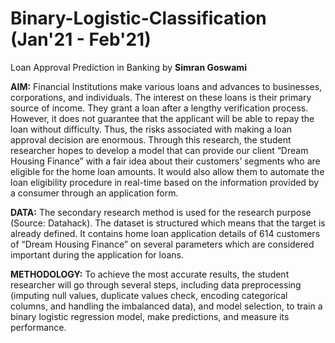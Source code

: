 # Binary-Logistic-Classification (Jan'21 - Feb'21)
Loan Approval Prediction in Banking by **Simran Goswami**

**AIM:** Financial Institutions make various loans and advances to businesses, corporations, and individuals. The interest on these loans is their primary source of income. They grant a loan after a lengthy verification process. However, it does not guarantee that the applicant will be able to repay the loan without difficulty. Thus, the risks associated with making a loan approval decision are enormous. Through this research, the student researcher hopes to develop a model that can provide our client “Dream Housing Finance” with a fair idea about their customers’ segments who are eligible for the home loan amounts. It would also allow them to automate the loan eligibility procedure in real-time based on the information provided by a consumer through an application form.

**DATA:** The secondary research method is used for the research purpose (Source: Datahack). The dataset is structured which means that the target is already defined. It contains home loan application details of 614 customers of “Dream Housing Finance” on several parameters which are considered important during the application for loans.

**METHODOLOGY:** To achieve the most accurate results, the student researcher will go through several steps, including data preprocessing (imputing null values, duplicate values check, encoding categorical columns, and handling the imbalanced data), and model selection, to train a binary logistic regression model, make predictions, and measure its performance.
